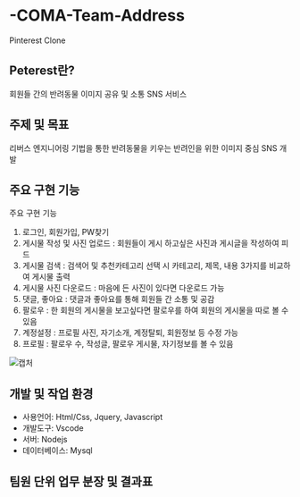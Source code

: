 # -COMA-Team-Address
Pinterest Clone
## Peterest란?
회원들 간의 반려동물 이미지 공유 및 소통 SNS 서비스

## 주제 및 목표
리버스 엔지니어링 기법을 통한
반려동물을 키우는 반려인을 위한 이미지 중심 SNS 개발

## 주요 구현 기능
주요 구현 기능
1. 로그인, 회원가입, PW찾기 
2. 게시물 작성 및 사진 업로드 
  : 회원들이 게시 하고싶은 사진과 게시글을 작성하여 피드
3. 게시물 검색
  : 검색어 및 추천카테고리 선택 시 카테고리, 제목, 내용 3가지를 비교하여 게시물 출력
4. 게시물 사진 다운로드
  : 마음에 든 사진이 있다면 다운로드 가능
5. 댓글, 좋아요
  : 댓글과 좋아요를 통해 회원들 간 소통 및 공감 
6. 팔로우
  : 한 회원의 게시물을 보고싶다면 팔로우를 하여 회원의 게시물을 따로 볼 수 있음
7. 계정설정
  : 프로필 사진, 자기소개, 계정탈퇴, 회원정보 등 수정 가능
8. 프로필
  : 팔로우 수, 작성글, 팔로우 게시물, 자기정보를 볼 수 있음

![캡처](https://user-images.githubusercontent.com/98801776/164344410-c99cc2f6-26a6-4523-8675-3661476a2aef.PNG)



## 개발 및 작업 환경
* 사용언어: Html/Css, Jquery, Javascript
* 개발도구: Vscode
* 서버: Nodejs
* 데이터베이스: Mysql
## 팀원 단위 업무 분장 및 결과표
